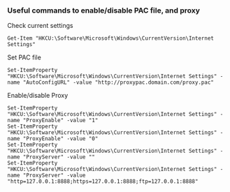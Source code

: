 ### Useful commands to enable/disable PAC file, and proxy

Check current settings
```
Get-Item "HKCU:\Software\Microsoft\Windows\CurrentVersion\Internet Settings"
```

Set PAC file

```
Set-ItemProperty "HKCU:\Software\Microsoft\Windows\CurrentVersion\Internet Settings" -name "AutoConfigURL" -value "http://proxypac.domain.com/proxy.pac"
```
Enable/disable Proxy

```
Set-ItemProperty "HKCU:\Software\Microsoft\Windows\CurrentVersion\Internet Settings" -name "ProxyEnable" -value "1"
Set-ItemProperty "HKCU:\Software\Microsoft\Windows\CurrentVersion\Internet Settings" -name "ProxyEnable" -value "0"
Set-ItemProperty "HKCU:\Software\Microsoft\Windows\CurrentVersion\Internet Settings" -name "ProxyServer" -value ""
Set-ItemProperty "HKCU:\Software\Microsoft\Windows\CurrentVersion\Internet Settings" -name "ProxyServer" -value "http=127.0.0.1:8888;https=127.0.0.1:8888;ftp=127.0.0.1:8888"
```
